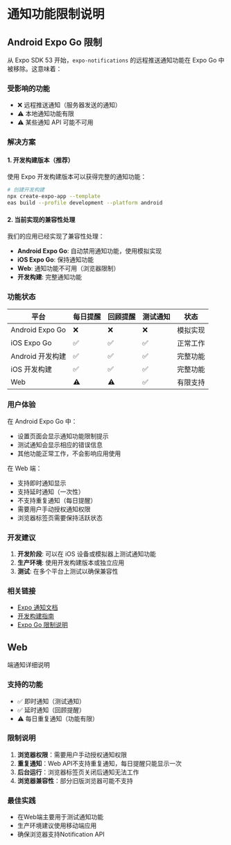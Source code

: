 # 通知功能限制说明

## Android Expo Go 限制

从 Expo SDK 53 开始，`expo-notifications` 的远程推送通知功能在 Expo Go 中被移除。这意味着：

### 受影响的功能
- ❌ 远程推送通知（服务器发送的通知）
- ⚠️ 本地通知功能有限
- ⚠️ 某些通知 API 可能不可用

### 解决方案

#### 1. 开发构建版本（推荐）
使用 Expo 开发构建版本可以获得完整的通知功能：

```bash
# 创建开发构建
npx create-expo-app --template
eas build --profile development --platform android
```

#### 2. 当前实现的兼容性处理
我们的应用已经实现了兼容性处理：

- **Android Expo Go**: 自动禁用通知功能，使用模拟实现
- **iOS Expo Go**: 保持通知功能
- **Web**: 通知功能不可用（浏览器限制）
- **开发构建**: 完整通知功能

### 功能状态

| 平台 | 每日提醒 | 回顾提醒 | 测试通知 | 状态 |
|------|----------|----------|----------|------|
| Android Expo Go | ❌ | ❌ | ❌ | 模拟实现 |
| iOS Expo Go | ✅ | ✅ | ✅ | 正常工作 |
| Android 开发构建 | ✅ | ✅ | ✅ | 完整功能 |
| iOS 开发构建 | ✅ | ✅ | ✅ | 完整功能 |
| Web | ⚠️ | ⚠️ | ✅ | 有限支持 |

### 用户体验

在 Android Expo Go 中：
- 设置页面会显示通知功能限制提示
- 测试通知会显示相应的错误信息
- 其他功能正常工作，不会影响应用使用

在 Web 端：
- 支持即时通知显示
- 支持延时通知（一次性）
- 不支持重复通知（每日提醒）
- 需要用户手动授权通知权限
- 浏览器标签页需要保持活跃状态

### 开发建议

1. **开发阶段**: 可以在 iOS 设备或模拟器上测试通知功能
2. **生产环境**: 使用开发构建版本或独立应用
3. **测试**: 在多个平台上测试以确保兼容性

### 相关链接

- [Expo 通知文档](https://docs.expo.dev/versions/latest/sdk/notifications/)
- [开发构建指南](https://docs.expo.dev/develop/development-builds/introduction/)
- [Expo Go 限制说明](https://docs.expo.dev/workflow/expo-go/)
## Web
端通知详细说明

### 支持的功能
- ✅ 即时通知（测试通知）
- ✅ 延时通知（回顾提醒）
- ⚠️ 每日重复通知（功能有限）

### 限制说明
1. **浏览器权限**：需要用户手动授权通知权限
2. **重复通知**：Web API不支持重复通知，每日提醒只能显示一次
3. **后台运行**：浏览器标签页关闭后通知无法工作
4. **浏览器兼容性**：部分旧版浏览器可能不支持

### 最佳实践
- 在Web端主要用于测试通知功能
- 生产环境建议使用移动端应用
- 确保浏览器支持Notification API